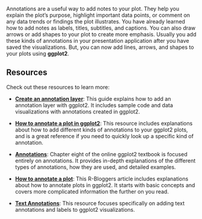 
Annotations are a useful way to add notes to your plot. They help you explain the plot’s purpose, highlight important data points, or comment on any data trends or findings the plot illustrates. You have already learned how to add notes as labels, titles, subtitles, and captions. You can also draw arrows or add shapes to your plot to create more emphasis. Usually you add these kinds of annotations in your presentation application after you have saved the visualizations. But, you can now add lines, arrows, and shapes to your plots using **ggplot2**. 

## Resources

Check out these resources to learn more:

-   [**Create an annotation layer**](https://ggplot2.tidyverse.org/reference/annotate.html "This link takes you to the tidyverse ggplot2 documentation on creating an annotation layer. "): This guide explains how to add an annotation layer with ggplot2. It includes sample code and data visualizations with annotations created in ggplot2. 
-   [**How to annotate a plot in ggplot2**](https://www.r-graph-gallery.com/233-add-annotations-on-ggplot2-chart.html "This link takes you to the R Graph Gallery's instructions to annotate a plot in ggplot2."): This resource includes explanations about how to add different kinds of annotations to your ggplot2 plots, and is a great reference if you need to quickly look up a specific kind of annotation. 
-   [**Annotations**](https://ggplot2-book.org/annotations.html "This link takes you to Chapter 8: Annotations in a ggplot2 book. "): Chapter eight of the online ggplot2 textbook is focused entirely on annotations. It provides in-depth explanations of the different types of annotations, how they are used, and detailed examples. 
-   [**How to annotate a plot**](https://www.r-bloggers.com/2017/02/how-to-annotate-a-plot-in-ggplot2/ "This link takes you to an R-Bloggers post on how to annotate a plot."): This R-Bloggers article includes explanations about how to annotate plots in ggplot2. It starts with basic concepts and covers more complicated information the further on you read. 

-   [**Text Annotations**](https://viz-ggplot2.rsquaredacademy.com/textann.html "This link takes you to Chapter 5: Text Annotations in the Data Visualization with ggplot2 book."): This resource focuses specifically on adding text annotations and labels to ggplot2 visualizations.